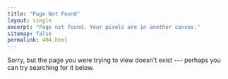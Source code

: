 ```yaml
---
title: "Page Not Found"
layout: single
excerpt: "Page not found. Your pixels are in another canvas."
sitemap: false
permalink: 404.html
---
```


Sorry, but the page you were trying to view doesn't exist --- perhaps you can try searching for it below.


<script type="text/javascript">
  var GOOG_FIXURL_LANG = 'en';
  var GOOG_FIXURL_SITE = '{{ site.url }}'
</script>
<script type="text/javascript"
  src="//linkhelp.clients.google.com/tbproxy/lh/wm/fixurl.js">
</script>